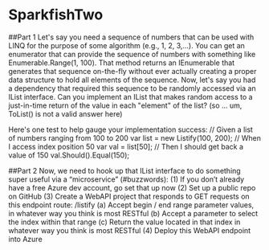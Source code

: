 # SparkfishTwo

##Part 1
Let's say you need a sequence of numbers that can be used with LINQ for the purpose of some algorithm (e.g., 1, 2, 3,...). You can get an enumerator that can provide the sequence of numbers with something like Enumerable.Range(1, 100). That method returns an IEnumerable that generates that sequence on-the-fly without ever actually creating a proper data structure to hold all elements of the sequence. Now, let's say you had a dependency that required this sequence to be randomly accessed via an IList interface. Can you implement an IList that makes random access to a just-in-time return of the value in each "element" of the list? (so ... um, ToList() is not a valid answer here)

Here's one test to help gauge your implementation success: // Given a list of numbers ranging from 100 to 200 var list = new Listify(100, 200); // When I access index position 50 var val = list[50]; // Then I should get back a value of 150 val.Should().Equal(150);


##Part 2
Now, we need to hook up that IList interface to do something super useful via a “microservice” (#buzzwords):
(1) If you don’t already have a free Azure dev account, go set that up now
(2) Set up a public repo on GitHub
(3) Create a WebAPI project that responds to GET requests on this endpoint route: /listify
(a) Accept begin / end range parameter values, in whatever way you think is most RESTful
(b) Accept a parameter to select the index within that range
(c) Return the value located in that index in whatever way you think is most RESTful
(4) Deploy this WebAPI endpoint into Azure



